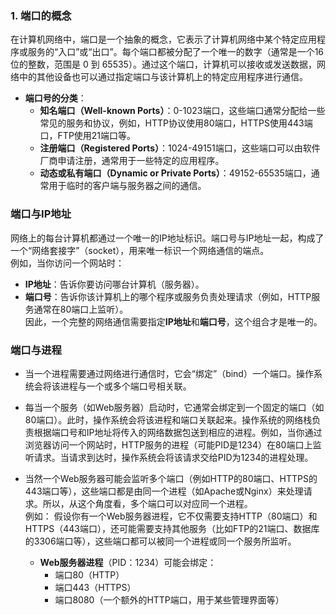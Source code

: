 ### 1. **端口的概念**<br>
在计算机网络中，端口是一个抽象的概念，它表示了计算机网络中某个特定应用程序或服务的“入口”或“出口”。每个端口都被分配了一个唯一的数字（通常是一个16位的整数，范围是 0 到 65535）。通过这个端口，计算机可以接收或发送数据，网络中的其他设备也可以通过指定端口与该计算机上的特定应用程序进行通信。<br>
- **端口号的分类**：<br>
    - **知名端口（Well-known Ports）**：0-1023端口，这些端口通常分配给一些常见的服务和协议，例如，HTTP协议使用80端口，HTTPS使用443端口，FTP使用21端口等。<br>
    - **注册端口（Registered Ports）**：1024-49151端口，这些端口可以由软件厂商申请注册，通常用于一些特定的应用程序。<br>
    - **动态或私有端口（Dynamic or Private Ports）**：49152-65535端口，通常用于临时的客户端与服务器之间的通信。<br>
### **端口与IP地址**<br>
网络上的每台计算机都通过一个唯一的IP地址标识。端口号与IP地址一起，构成了一个“网络套接字”（socket），用来唯一标识一个网络通信的端点。<br>
例如，当你访问一个网站时：<br>
- **IP地址**：告诉你要访问哪台计算机（服务器）。<br>
- **端口号**：告诉你该计算机上的哪个程序或服务负责处理请求（例如，HTTP服务通常在80端口上监听）。<br>
因此，一个完整的网络通信需要指定**IP地址**和**端口号**，这个组合才是唯一的。<br>
### **端口与进程**<br>
- 当一个进程需要通过网络进行通信时，它会“绑定”（bind）一个端口。操作系统会将该进程与一个或多个端口号相关联。<br>
- 每当一个服务（如Web服务器）启动时，它通常会绑定到一个固定的端口（如80端口）。此时，操作系统会将该进程和端口关联起来。操作系统的网络栈负责根据端口号和IP地址将传入的网络数据包送到相应的进程。例如，当你通过浏览器访问一个网站时，HTTP服务的进程（可能PID是1234）在80端口上监听请求。当请求到达时，操作系统会将该请求交给PID为1234的进程处理。<br>
- 当然一个Web服务器可能会监听多个端口（例如HTTP的80端口、HTTPS的443端口等），这些端口都是由同一个进程（如Apache或Nginx）来处理请求。所以，从这个角度看，多个端口可以对应同一个进程。<br>
	例如：
	假设你有一个Web服务器进程，它不仅需要支持HTTP（80端口）和HTTPS（443端口），还可能需要支持其他服务（比如FTP的21端口、数据库的3306端口等），这些端口都可以被同一个进程或同一个服务所监听。
	
	- **Web服务器进程**（PID：1234）可能会绑定：
	    - 端口80（HTTP）
	    - 端口443（HTTPS）
	    - 端口8080（一个额外的HTTP端口，用于某些管理界面等）